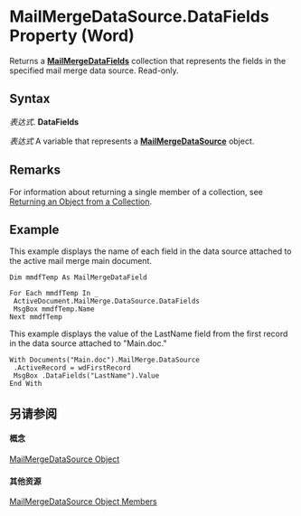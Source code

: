 
# MailMergeDataSource.DataFields Property (Word)

Returns a  **[MailMergeDataFields](a660288d-1a2c-53ec-20d2-c52353be90c8.md)** collection that represents the fields in the specified mail merge data source. Read-only.


## Syntax

 _表达式_. **DataFields**

 _表达式_ A variable that represents a **[MailMergeDataSource](f86f7d3c-d7ab-45e8-21e7-fd5a426e0391.md)** object.


## Remarks

For information about returning a single member of a collection, see [Returning an Object from a Collection](28f76384-f495-9640-a7c8-10ada3fac727.md).


## Example

This example displays the name of each field in the data source attached to the active mail merge main document.


```
Dim mmdfTemp As MailMergeDataField 
 
For Each mmdfTemp In _ 
 ActiveDocument.MailMerge.DataSource.DataFields 
 MsgBox mmdfTemp.Name 
Next mmdfTemp
```

This example displays the value of the LastName field from the first record in the data source attached to "Main.doc."




```
With Documents("Main.doc").MailMerge.DataSource 
 .ActiveRecord = wdFirstRecord 
 MsgBox .DataFields("LastName").Value 
End With
```


## 另请参阅


#### 概念


[MailMergeDataSource Object](f86f7d3c-d7ab-45e8-21e7-fd5a426e0391.md)
#### 其他资源


[MailMergeDataSource Object Members](http://msdn.microsoft.com/library/a52f088c-2507-8f39-17b9-9b97c8a8ed7e%28Office.15%29.aspx)
